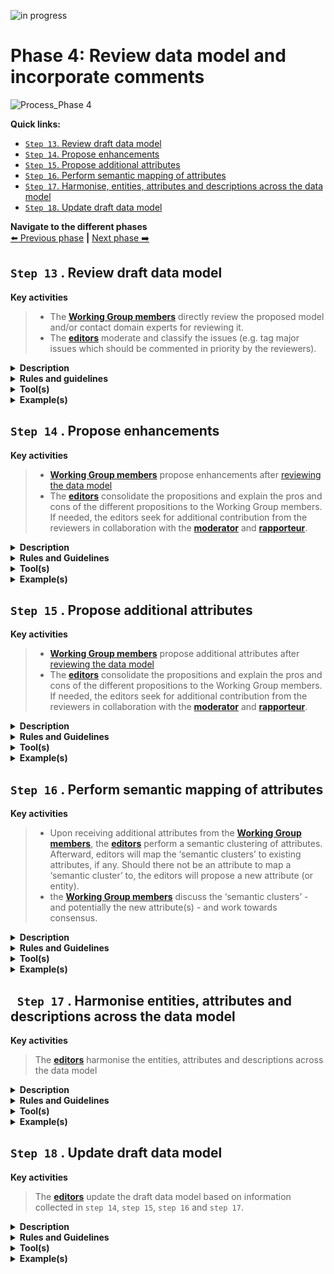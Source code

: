 ![in progress](https://img.shields.io/badge/status-in%20progress-yellow)


# Phase 4: Review data model and incorporate comments
![Process_Phase 4](https://github.com/cbahim/SDG-sandbox/blob/master/process_and_method/methodology/img/methodology_phase4.PNG)

**Quick links:**
- [`Step 13`. Review draft data model](https://github.com/cbahim/SDG-sandbox/blob/master/process_and_method/methodology/phase4.md#step-13-review-draft-data-model)
- [`Step 14`. Propose enhancements](https://github.com/cbahim/SDG-sandbox/blob/master/process_and_method/methodology/phase4.md#step-14-proposition-enhancements)
- [`Step 15`. Propose additional attributes](https://github.com/cbahim/SDG-sandbox/blob/master/process_and_method/methodology/phase4.md#step-15-propose-additional-attributes)
- [`Step 16`. Perform semantic mapping of attributes](https://github.com/cbahim/SDG-sandbox/blob/master/process_and_method/methodology/phase4.md#step-16-perform-semantic-mapping-of-attributes)
- [`Step 17`. Harmonise, entities, attributes and descriptions across the data model](https://github.com/cbahim/SDG-sandbox/blob/master/process_and_method/methodology/phase4.md#step-17-harmonise-entities-attributes-and-descriptions-across-the-data-model)
- [`Step 18`. Update draft data model](https://github.com/cbahim/SDG-sandbox/blob/master/process_and_method/methodology/phase4.md#step-18-update-draft-data-model)

**Navigate to the different phases**\
[:arrow_left: Previous phase](https://github.com/cbahim/SDG-sandbox/blob/master/process_and_method/methodology/phase3.md) **|**
[Next phase :arrow_right:](https://github.com/cbahim/SDG-sandbox/blob/master/process_and_method/methodology/phase5.md)

## `Step 13` . Review draft data model

**Key activities**

> * The [<b>Working Group members</b>](https://github.com/cbahim/SDG-sandbox/tree/master/process_and_method/stakeholders#working-group) directly review the proposed model and/or contact domain experts for reviewing it. 
> * The [<b>editors</b>](https://github.com/cbahim/SDG-sandbox/tree/master/process_and_method/stakeholders#editors) moderate and classify the issues (e.g. tag major issues which should be commented in priority by the reviewers).

<details>
  <summary><b>Description</b></summary>
  
  Each published draft of the Data Model is reviewed by the Working Group members and domain experts when relevant. 
  
  Beforehand, the Working Group members and the editors agree on a tool to collaborate and capture the feedback. The reviewers can then create issues using the designated tool. When comments are captured outside of the collaborative tool, the editors make an issue out of them in the issue tracker (for each comment). 

  The editors respond within an agreed timeframe to each issue, informing the reviewer that they have noticed and will process the issue. The editors propose a solution to the issue and seek for additional contribution from the reviewers (i.e. remainder of the Working Group members) when needed in collaboration with the moderator and rapporteur.
  
  The issues can be in many different forms. For instance, a issue can deal with a modification to an existing entity or attribute, the addition or removal of an entity and/or attribute. For further details about these the types of issues, please check; 
  
  * [`Step 14`. Proposition enhancements](https://github.com/cbahim/SDG-sandbox/blob/master/process_and_method/methodology/phase4.md#step-14-proposition-enhancements)
  * [`Step 15`. Propose additional attributes](https://github.com/cbahim/SDG-sandbox/blob/master/process_and_method/methodology/phase4.md#step-15-propose-additional-attributes) 
  
  In addition to that, an issue can be qualified as `major issue` in the case it requires pecific attention from the Working Group and the reviewers for commenting the issue and the potential resolutions. Further categorization (i.e. [labels](https://github.com/SEMICeu/SDG-sandbox/labels)) is proposed when registering an issue.  

  The moderators make sure that the agreement process is transparent and acknowledged by all reviewers. Concerning *how consensus will be reached* you can find more information [here](https://github.com/cbahim/SDG-sandbox/tree/master/process_and_method/review_cycles_and_consensus).

</details>
<details>
  <summary><b>Rules and guidelines</b></summary>

* Reviewers are encouraged to directly create issues on the collaborative tool.
* Reviewers are encouraged to propose a solution in case they raise an issue. 
* Reviewers are encouraged to use labelling and tagging for increasing searchability and responsiveness of contributors.
* Reviewers should consider how to present and discuss issues (e.g. technical versus business aspects)
* Reviewers are encouraged to provided context to their issues (e.g. data models used)
* Reviewers are encouraged to structure their issues and especially their denomination to inscrease comprenhension. For instance: 

```diff
Name of the data model or sub-part (e.g. relevant entity) and a short statement of the issue

+ VehicleRegistrationCertificate evidence should contain registration status
```
</details>
<details>
  <summary><b>Tool(s)</b></summary>
  
  * [Creating an issue](https://docs.github.com/en/github/managing-your-work-on-github/creating-an-issue) - Documentation on how to create an issue on GitHub.
 
  <details>
  <summary>KEY ASPECTS TO CONSIDER</summary>
  
  *	**Proprietary vs open access and licensing:** 
  ```diff
  Are there licences or other requirements for accessing the tool?
  
  + GitHub: For contributing to a public repository, GitHub asks to create an account with a valid email address.
  
  What are the licensing conditions?
  
  + GitHub: For public repositories, the administrator can decide which licence applies. GitHub provides guidelines for licensing public repositories. As the content of public repositories is publicly available, the licences proposed are open source.
  
  What are the limits of the free version?
  
  + Each account created can use 1 GB of storage and 1 GB of monthly bandwidth for free. 
  ```
  *	**Archiving and persistence:** 
  ```diff
  Who is owning and maintaining the tool? 
  
  + GitHub: GitHub, Inc. owned by Microsoft is the organisation owning GitHub.
  
  Has the owner engaged to store the content for a certain period? 
  
  + GitHub intends to keep public repositories available except if specific conditions are met (such as violation of Terms of Service).
  ```
  *	**User-friendliness and adoption**
  ```diff
  What is the current level of adoption of the tool?
  
  + GitHub: most of the Working Group members are familiar with GitHub.
  
  How easily can someone learn the basics?
  
  + GitHub: Accessing and creating issues in GitHub is straightforward and well-documented. Additional features can be learnt along the way.
  ```
  *	**Security**
  ```diff
  Is the content restricted?
  
  + GitHub: There are no access restrictions for public repositories. 
  ```
</details>

</details>
<details>
  <summary><b>Example(s)</b></summary>
  
  The following example describes the `review of a draft data model` followed by the creation of an issue and its processing by the editors and Working Group members. The process is the following:
  
  1. The editors publish on GitHub the diagram and tables describing the [Vehicle registration certificate](https://github.com/SEMICeu/SDG-sandbox/tree/master/evidences/vehicle_registration_certificate/data_model).
  2. While reviewing the model, a semantic expert or a domain expert will try to answer the following questions:
  ```
     * Are all elements necessary for this evidence described in the model?
     * Are there conflicts between the elements of the model and the elements used in your country?
     * Do you agree with the definition of the elements?
     * Is the element mandatory or optional in your country (cardinality)?
     * Do you have specific codes or expected type (e.g. format of date, address etc.) for attributes?
  ```
  3. The reviewers document their issues on GitHub. For instance, concerning the [Vehicle registration certificate](https://github.com/SEMICeu/SDG-sandbox/tree/master/evidences/vehicle_registration_certificate/data_model), the following issue was created [#45](https://github.com/SEMICeu/SDG-sandbox/issues/45)

  ```
  You may notice that the issue describes in practice several comments related to the vehicle registration certificate as well as an image of the data model used within the country. 
  ```
 
  To simplify the contribution of other reviewers to this issue, the editors will analyse the proposition, categorise it with labels, verify whether the issue should be restructured and describe the pros and cons of the issue documented. 
  
  ```
  In our example, each bullet point from the general comments should represent a separate issue. 
  However, the editors should avoid as much as possible to complexify the structure of GitHub issues by creating complex hierarchies between the issues. For instance, the visual data model proposed by the issue owner does not need to be separated from the initial issue 45 since it represents a direct source of information which may be relevant for more than one issue. 
```
  4. The editors or the moderators answer, usually within one working day, to the initial issue created by ackowledging the issue or directly giving an initial answer.
  5. The editors give more details about the pros and cons of the issue(s) raised to trigger the discussions and comments from other Working Group members. 
  6. The discussion continues as comments to the issue.
  7. When no agreement has been reached, the editors prepare the discussions and alternatives to be tackled during the next webinar following the public review period.

</details>

## `Step 14` . Propose enhancements

**Key activities**
> * [<b>Working Group members</b>](https://github.com/cbahim/SDG-sandbox/tree/master/process_and_method/stakeholders#working-group) propose enhancements after [reviewing the data model](https://github.com/cbahim/SDG-sandbox/blob/master/process_and_method/methodology/phase4.md#-step-13--review-draft-data-model)
> * The [<b>editors</b>](https://github.com/cbahim/SDG-sandbox/tree/master/process_and_method/stakeholders#editors) consolidate the propositions and explain the pros and cons of the different propositions to the Working Group members. If needed, the editors seek for additional contribution from the reviewers in collaboration with the [<b>moderator</b>](https://github.com/cbahim/SDG-sandbox/tree/master/process_and_method/stakeholders#moderator) and [<b>rapporteur</b>](https://github.com/cbahim/SDG-sandbox/tree/master/process_and_method/stakeholders#rapporteur).

<details>
  <summary><b>Description</b></summary>
  
Working Group members create semantic issues which deal with `enhancements` to the draft data models published. Enhancements can take the form of new features or requests regarding the proposed draft data models. It can be adjustement to the definitions, relationships, datatypes, cardinalities, etc.

As outlined in `Step 13`, the editors invite opinions and feedback to the issue and medorate the ensuing discussion.  
  
After consideration of the propositions, the editors record the resolutions and send a response to the reviewers. To a semantic issue, the response usually includes a summary of the context of the proposition, the resolution agreed by the Working Group and the justification for the resolution, particularly in case the proposition is rejected.

</details>

<details>
  <summary><b>Rules and Guidelines</b></summary>
  
   The Working Group must resolve each proposition in one of three ways:
  
  * `Accepted`: This usually means that changes will be made that will be reflected in the next draft.
  *	`Rejected`: No changes will be made to the draft.
  *	`Partially accepted`: Some of the change is accepted but other parts are rejected.
  
</details>

<details>
  <summary><b>Tool(s)</b></summary>
    <i>There are no specific tools for this step.</i>
</details>

<details>
  <summary><b>Example(s)</b></summary>
 
 ```
  TBD
  ```
</details>



## `Step 15` . Propose additional attributes

**Key activities**
> * [<b>Working Group members</b>](https://github.com/cbahim/SDG-sandbox/tree/master/process_and_method/stakeholders#working-group) propose additional attributes after [reviewing the data model](https://github.com/cbahim/SDG-sandbox/blob/master/process_and_method/methodology/phase4.md#-step-13--review-draft-data-model)
> * The [<b>editors</b>](https://github.com/cbahim/SDG-sandbox/tree/master/process_and_method/stakeholders#editors) consolidate the propositions and explain the pros and cons of the different propositions to the Working Group members. If needed, the editors seek for additional contribution from the reviewers in collaboration with the [<b>moderator</b>](https://github.com/cbahim/SDG-sandbox/tree/master/process_and_method/stakeholders#moderator) and [<b>rapporteur</b>](https://github.com/cbahim/SDG-sandbox/tree/master/process_and_method/stakeholders#rapporteur).

<details>
  <summary><b>Description</b></summary>

Working Group members create issues which deal with `attributes (and entities)` that could or should be included to the draft data models published. It might be that in certain cases Working Group members request the deletion of an attribute and/or entity.

As outlined in `Step 13`, the editors invite opinions and feedback to the issue and medorate the ensuing discussion.  
  
After consideration of the proposition, the editors record the resolution and sends a response to the reviewers. The response usually includes the resolution agreed by the Working Group and the justification for the resolution, particularly in case the proposed attribute(s) is (are) rejected. 

</details>

<details>
  <summary><b>Rules and Guidelines</b></summary>
  
  The Working Group must resolve each proposition in one of three ways:
  
  * `Accepted`: This usually means that changes will be made that will be reflected in the next draft.
  *	`Rejected`: No changes will be made to the draft.
  *	`Partially accepted`: Some of the change is accepted but other parts are rejected.
  
</details>

<details>
  <summary><b>Tool(s)</b></summary>
    <i>There are no specific tools for this step.</i>
</details>

<details>
  <summary><b>Example(s)</b></summary>

  For instance, issue [#26](https://github.com/SEMICeu/SDG-sandbox/issues/26) suggested to add the CO2 emission per KM as well as the environmental class attributes to the [vehicle class](https://github.com/SEMICeu/SDG-sandbox/blob/master/evidences/vehicle_registration_certificate/data_model/vehicle_registration_certificate_diagram_v0.09.pdf). 

</details>

## `Step 16` . Perform semantic mapping of attributes

**Key activities**
> * Upon receiving additional attributes from the [<b>Working Group members</b>](https://github.com/cbahim/SDG-sandbox/tree/master/process_and_method/stakeholders#working-group), the [<b>editors</b>](https://github.com/cbahim/SDG-sandbox/tree/master/process_and_method/stakeholders#editors) perform a semantic clustering of attributes. Afterward, editors will map the ‘semantic clusters’ to existing attributes, if any. Should there not be an attribute to map a ‘semantic cluster’ to, the editors will propose a new attribute (or entity). 
> * the [<b>Working Group members</b>](https://github.com/cbahim/SDG-sandbox/tree/master/process_and_method/stakeholders#working-group) discuss the ‘semantic clusters’ - and potentially the new attribute(s) - and work towards consensus. 

<details>
  <summary><b>Description</b></summary>
  Wherever attributes do not convey exactly the same information, ‘semantic clusters’ of similar attributes should be constructed to find a common, higher-level, and more general attribute to which the more specific attributes can be mapped. 
  
</details>

<details>
  <summary><b>Rules and Guidelines</b></summary>
  
  * [SKOS Simple Knowledge Organization System - Mapping](https://www.w3.org/TR/skos-reference/#mapping) - How to map attributes 
</details>

<details>
  <summary><b>Tool(s)</b></summary>
  <i>There are no specific tools for this step.</i>
</details>

<details>
  <summary><b>Example(s)</b></summary>
  
 ```
  TBD
  ```
</details>

## ` Step 17` . Harmonise entities, attributes and descriptions across the data model

**Key activities**
> The [<b>editors</b>](https://github.com/cbahim/SDG-sandbox/tree/master/process_and_method/stakeholders#editors) harmonise the entities, attributes and descriptions across the data model

<details>
  <summary><b>Description</b></summary>
  The editors consider all the entities, attributes and descriptions across the data model and check their consistency. Editors may propose changes to the attributes for example to harmonise the names and definitions across entities or solve inconsistencies.
</details>

<details>
  <summary><b>Rules and Guidelines</b></summary>
</details>

<details>
  <summary><b>Tool(s)</b></summary>
  <i>There are no specific tools for this step.</i>
</details>

<details>
  <summary><b>Example(s)</b></summary>

```
  TBD
  ```
</details>

## `Step 18` . Update draft data model

**Key activities**
> The [<b>editors</b>](https://github.com/cbahim/SDG-sandbox/tree/master/process_and_method/stakeholders#editors) update the draft data model based on information collected in `step 14`, `step 15`, `step 16` and `step 17`. 

<details>
  <summary><b>Description</b></summary>
  The draft model still expressed as an UML diagram with textual description (i.e. tables) of the entities, relationships, attributes is updated. The editor constructs the new version of the data model based on the possible changes that might have been needed and derived from the previous three steps. Additionaly, the model is prepared for review by the Working Group members. 
</details>

<details>
  <summary><b>Rules and Guidelines</b></summary>
</details>

<details>
  <summary><b>Tool(s)</b></summary>
  <i>There are no specific tools for this step.</i>
</details>

<details>
  <summary><b>Example(s)</b></summary>
 ```
  TBD
  ```
</details>

